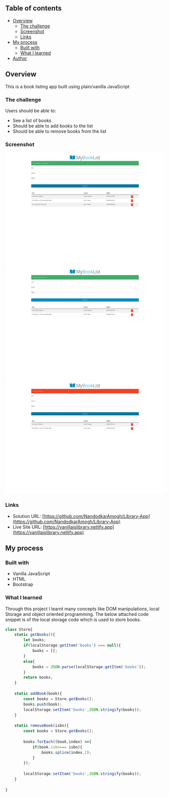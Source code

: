 ## Table of contents

- [Overview](#overview)
  - [The challenge](#the-challenge)
  - [Screenshot](#screenshot)
  - [Links](#links)
- [My process](#my-process)
  - [Built with](#built-with)
  - [What I learned](#what-i-learned)
- [Author](#author)



## Overview

This is a book listing app built using plain/vanilla JavaScript
### The challenge

Users should be able to:

- See a list of books
- Should be able to add books to the list
- Should be able to remove books from the list

### Screenshot

![](./images/img1.png)
![](./images/img2.png)
![](./images/img3.png)


### Links

- Solution URL: [https://github.com/NandodkarAmogh/Library-App](https://github.com/NandodkarAmogh/Library-App)
- Live Site URL: [https://vanillajslibrary.netlify.app](https://vanillajslibrary.netlify.app)

## My process

### Built with

- Vanilla JavaScript
- HTML
- Bootstrap



### What I learned

Through this project I learnt many concepts like DOM manipulations, local Storage and object oriented programming. The below attached code snippet is of the local storage code which is used to store books.

```js
class Store{
    static getBooks(){
        let books;
        if(localStorage.getItem('books') === null){
            books = [];
        }
        else{
            books = JSON.parse(localStorage.getItem('books'));
        }
        return books;
    }

    static addBook(book){
        const books = Store.getBooks();
        books.push(book);
        localStorage.setItem('books',JSON.stringify(books));
    }

    static removeBook(isbn){
        const books = Store.getBooks();

        books.forEach((book,index) =>{
            if(book.isbn=== isbn){
                books.splice(index,1);
            }
        });

        localStorage.setItem('books',JSON.stringify(books));
    }

}
```






